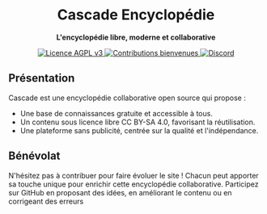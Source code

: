 <h1 align="center">Cascade Encyclopédie</h1>

<p align="center">
  <strong>L'encyclopédie libre, moderne et collaborative</strong>
</p>

<p align="center">
  <a href="https://github.com/cascade-encyclopedie/cascade/blob/main/LICENSE">
    <img src="https://img.shields.io/badge/Licence-AGPL%20v3-blue" alt="Licence AGPL v3" />
  </a>
  <a href="https://github.com/cascade-encyclopedie/cascade/issues">
    <img src="https://img.shields.io/badge/Contributions-Bienvenues-green" alt="Contributions bienvenues" />
  </a>
  <a href="INSERER_LIEN_DISCORD_VALIDE">
    <img src="https://img.shields.io/badge/Rejoignez-nous%20sur%20Discord-7289DA" alt="Discord" />
  </a>
</p>

## Présentation

Cascade est une encyclopédie collaborative open source qui propose :  
- Une base de connaissances gratuite et accessible à tous.  
- Un contenu sous licence libre CC BY-SA 4.0, favorisant la réutilisation.  
- Une plateforme sans publicité, centrée sur la qualité et l'indépendance.

## Bénévolat

N'hésitez pas à contribuer pour faire évoluer le site ! Chacun peut apporter sa touche unique pour enrichir cette encyclopédie collaborative. Participez sur GitHub en proposant des idées, en améliorant le contenu ou en corrigeant des erreurs